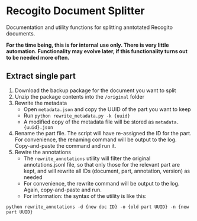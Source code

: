 # Recogito Document Splitter

Documentation and utility functions for splitting anntotated Recogito documents.

__For the time being, this is for internal use only. There is very little automation.
Functionality may evolve later, if this functionality turns out to be needed more often.__

## Extract single part

1. Download the backup package for the document you want to split
2. Unzip the package contents into the `/original` folder
3. Rewrite the metadata
   - Open `metadata.json` and copy the UUID of the part you want to keep
   - Run `python rewrite_metadata.py -k {uuid}`
   - A modified copy of the metadata file will be stored as `metadata.{uuid}.json`
4. Rename the part file. The script will have re-assigned the ID for the part.
   For convenience, the renaming command will be output to the log. Copy-and-paste
   the command and run it.
4. Rewire the annotations
   - The `rewrite_annotations` utility will filter the original annotations.jsonl file, 
     so that only those for the relevant part are kept, and will rewrite all IDs (document,
     part, annotation, version) as needed
   - For convenience, the rewrite command will be output to the log. Again, copy-and-paste
     and run. 
   - For information: the syntax of the utility is like this: 
   
```
python rewrite_annotations -d {new doc ID} -o {old part UUID} -n {new part UUID}
```


